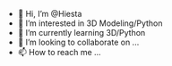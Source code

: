 - 👋 Hi, I’m @Hiesta
- 👀 I’m interested in 3D Modeling/Python
- 🌱 I’m currently learning 3D/Python
- 💞️ I’m looking to collaborate on ...
- 📫 How to reach me ...

<!---
Hiesta/Hiesta is a ✨ special ✨ repository because its `README.md` (this file) appears on your GitHub profile.
You can click the Preview link to take a look at your changes.
--->
